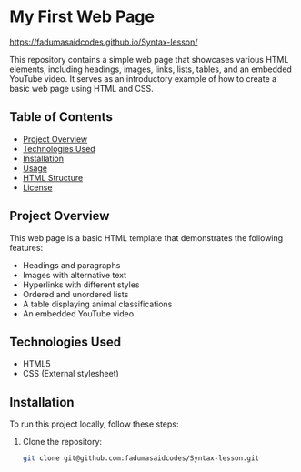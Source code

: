 # My First Web Page

https://fadumasaidcodes.github.io/Syntax-lesson/


This repository contains a simple web page that showcases various HTML elements, including headings, images, links, lists, tables, and an embedded YouTube video. It serves as an introductory example of how to create a basic web page using HTML and CSS.

## Table of Contents
- [Project Overview](#project-overview)
- [Technologies Used](#technologies-used)
- [Installation](#installation)
- [Usage](#usage)
- [HTML Structure](#html-structure)
- [License](#license)

## Project Overview
This web page is a basic HTML template that demonstrates the following features:
- Headings and paragraphs
- Images with alternative text
- Hyperlinks with different styles
- Ordered and unordered lists
- A table displaying animal classifications
- An embedded YouTube video

## Technologies Used
- HTML5
- CSS (External stylesheet)

## Installation
To run this project locally, follow these steps:

1. Clone the repository:
   ```bash
   git clone git@github.com:fadumasaidcodes/Syntax-lesson.git
